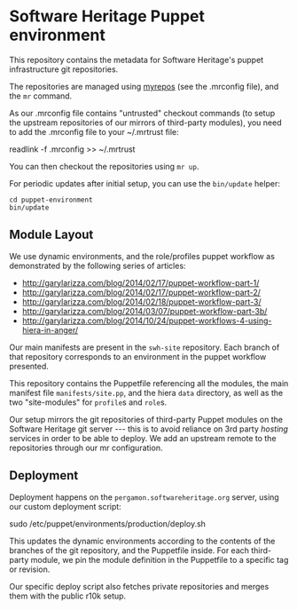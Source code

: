 Software Heritage Puppet environment
====================================

This repository contains the metadata for Software Heritage's
puppet infrastructure git repositories.

The repositories are managed using [myrepos][1] (see the .mrconfig file), and
the `mr` command.

[1]: http://myrepos.branchable.com/

As our .mrconfig file contains "untrusted" checkout commands (to setup
the upstream repositories of our mirrors of third-party modules), you
need to add the .mrconfig file to your ~/.mrtrust file:

 readlink -f .mrconfig >> ~/.mrtrust
 
You can then checkout the repositories using `mr up`.


For periodic updates after initial setup, you can use the `bin/update` helper:

    cd puppet-environment
    bin/update


Module Layout
-------------

We use dynamic environments, and the role/profiles puppet workflow as
demonstrated by the following series of articles:

 - http://garylarizza.com/blog/2014/02/17/puppet-workflow-part-1/
 - http://garylarizza.com/blog/2014/02/17/puppet-workflow-part-2/
 - http://garylarizza.com/blog/2014/02/18/puppet-workflow-part-3/
 - http://garylarizza.com/blog/2014/03/07/puppet-workflow-part-3b/
 - http://garylarizza.com/blog/2014/10/24/puppet-workflows-4-using-hiera-in-anger/

Our main manifests are present in the `swh-site` repository. Each branch of that
repository corresponds to an environment in the puppet workflow presented.

This repository contains the Puppetfile referencing all the modules, the main
manifest file `manifests/site.pp`, and the hiera `data` directory, as well as
the two "site-modules" for `profile`s and `role`s.

Our setup mirrors the git repositories of third-party Puppet modules on the
Software Heritage git server --- this is to avoid reliance on 3rd party
*hosting* services in order to be able to deploy. We add an upstream remote to
the repositories through our mr configuration.

Deployment
----------

Deployment happens on the `pergamon.softwareheritage.org` server, using
our custom deployment script:

 sudo /etc/puppet/environments/production/deploy.sh
 
This updates the dynamic environments according to the contents of the
branches of the git repository, and the Puppetfile inside. For each
third-party module, we pin the module definition in the Puppetfile to a
specific tag or revision.

Our specific deploy script also fetches private repositories and merges them
with the public r10k setup.

